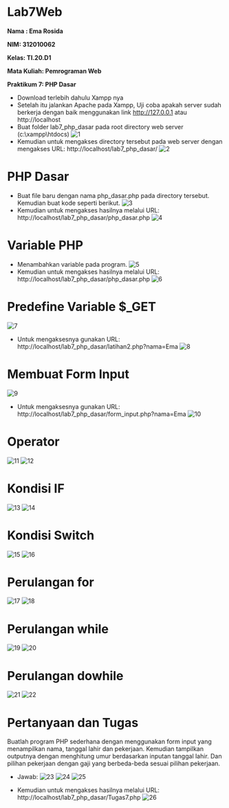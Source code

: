 # Lab7Web

**Nama : Ema Rosida**

**NIM: 312010062**

**Kelas: TI.20.D1**

**Mata Kuliah: Pemrograman Web**

**Praktikum 7: PHP Dasar**

- Download terlebih dahulu Xampp nya
- Setelah itu jalankan Apache pada Xampp, Uji coba apakah server sudah berkerja dengan baik menggunakan link http://127.0.0.1 atau http://localhost
- Buat folder lab7_php_dasar pada root directory web server (c:\xampp\htdocs)
![1](https://user-images.githubusercontent.com/101863671/168501435-ccba23c5-b9fa-4f6c-a1f0-0291feb023be.png)
- Kemudian untuk mengakses directory tersebut pada web server dengan mengakses URL: http://localhost/lab7_php_dasar/
![2](https://user-images.githubusercontent.com/101863671/168503307-5a97188c-2fbd-424b-8df4-ccffc60b7c0e.png)

# PHP Dasar
- Buat file baru dengan nama php_dasar.php pada directory tersebut. Kemudian buat kode seperti berikut.
![3](https://user-images.githubusercontent.com/101863671/168504871-8adcb438-88e2-4f8e-ae0d-6bd381640e9f.png)
- Kemudian untuk mengakses hasilnya melalui URL: http://localhost/lab7_php_dasar/php_dasar.php
![4](https://user-images.githubusercontent.com/101863671/168514893-327be459-7c84-4622-ba8d-7a92d9f4e708.png)

# Variable PHP
- Menambahkan variable pada program.
![5](https://user-images.githubusercontent.com/101863671/168506735-2c06db04-729a-477b-a4de-09239144600a.png)
- Kemudian untuk mengakses hasilnya melalui URL: http://localhost/lab7_php_dasar/php_dasar.php
![6](https://user-images.githubusercontent.com/101863671/168515061-4c102201-c7e9-4a38-8103-a6062037c11b.png)

# Predefine Variable $_GET
![7](https://user-images.githubusercontent.com/101863671/168507931-7a5142a7-bd08-4000-9d66-ef2a4b8b5286.png)
- Untuk mengaksesnya gunakan URL: http://localhost/lab7_php_dasar/latihan2.php?nama=Ema
![8](https://user-images.githubusercontent.com/101863671/168515334-ee392960-78a2-447f-905d-e6ac62e49b2a.png)

# Membuat Form Input
![9](https://user-images.githubusercontent.com/101863671/168510188-2847f683-aa7d-4c2d-8552-e7d11afc1f27.png)
- Untuk mengaksesnya gunakan URL: http://localhost/lab7_php_dasar/form_input.php?nama=Ema
![10](https://user-images.githubusercontent.com/101863671/168510528-47e619d3-4ff3-420c-a87a-f1e6a2974d0a.png)

# Operator
![11](https://user-images.githubusercontent.com/101863671/168514020-c22e3fef-3505-40c2-b84d-0052109729b8.png)
![12](https://user-images.githubusercontent.com/101863671/168510786-88c01501-7519-41cb-a4d2-e3b80df0cf5c.png)

# Kondisi IF
![13](https://user-images.githubusercontent.com/101863671/168510918-0f7576da-fd4f-4947-ac39-3ccc811a3843.png)
![14](https://user-images.githubusercontent.com/101863671/168511526-072ac8cc-83c8-4e30-9605-f28d6f61b6c1.png)

# Kondisi Switch
![15](https://user-images.githubusercontent.com/101863671/168511630-c4124d6a-b354-4f2d-b05e-a557d2df8cc1.png)
![16](https://user-images.githubusercontent.com/101863671/168511685-39819e84-c27f-4696-848c-84f86983ab6d.png)

# Perulangan for
![17](https://user-images.githubusercontent.com/101863671/168511876-78b9f1ad-1647-4935-ae4b-5c20b0f4c892.png)
![18](https://user-images.githubusercontent.com/101863671/168515749-fd1c29a7-682b-490c-a4b3-c4cb980ee5bc.png)

# Perulangan while
![19](https://user-images.githubusercontent.com/101863671/168512003-1d3447bf-fca6-4104-ac19-82631273b6ff.png)
![20](https://user-images.githubusercontent.com/101863671/168512120-f4492869-0e57-4fc6-a3af-bac80cc55dce.png)

# Perulangan dowhile
![21](https://user-images.githubusercontent.com/101863671/168512351-88466374-b1cb-46d8-b078-75194ca7226d.png)
![22](https://user-images.githubusercontent.com/101863671/168512403-fde596fb-0c0c-460b-bf39-7b151092679f.png)

# Pertanyaan dan Tugas
Buatlah program PHP sederhana dengan menggunakan form input yang menampilkan nama, tanggal lahir dan pekerjaan. Kemudian tampilkan outputnya dengan menghitung
umur berdasarkan inputan tanggal lahir. Dan pilihan pekerjaan dengan gaji yang berbeda-beda sesuai pilihan pekerjaan.
- Jawab:
![23](https://user-images.githubusercontent.com/101863671/168513122-1ecf184a-f5d3-4fae-955a-39592dae9dfc.png)
![24](https://user-images.githubusercontent.com/101863671/168513155-59bcf563-bc66-491b-8ec8-a03c028441e3.png)
![25](https://user-images.githubusercontent.com/101863671/168513162-571e0f90-3731-47dc-b914-8bc585227336.png)

- Kemudian untuk mengakses hasilnya melalui URL: http://localhost/lab7_php_dasar/Tugas7.php
![26](https://user-images.githubusercontent.com/101863671/168513405-bed5c547-5064-4559-8df7-e18cbdadce11.png)











